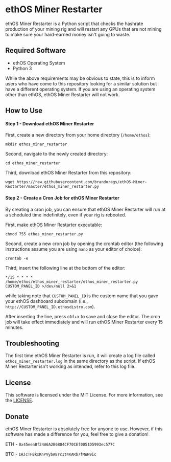 # ethOS Miner Restarter
ethOS Miner Restarter is a Python script that checks the hashrate production of your mining rig and will restart any GPUs that are not mining to make sure your hard-earned money isn't going to waste.   

## Required Software
- ethOS Operating System
- Python 3

While the above requirements may be obvious to state, this is to inform users who have come to this repository looking for a similar solution but have a different operating system. If you are using an operating system other than ethOS, ethOS Miner Restarter will not work.

## How to Use
#### Step 1 - Download ethOS Miner Restarter
First, create a new directory from your home directory (`/home/ethos`):
```
mkdir ethos_miner_restarter
```
Second, navigate to the newly created directory:
```
cd ethos_miner_restarter
```
Third, download ethOS Miner Restarter from this repository:
```
wget https://raw.githubusercontent.com/brandorags/ethOS-Miner-Restarter/master/ethos_miner_restarter.py
```
#### Step 2 - Create a Cron Job for ethOS Miner Restarter
By creating a cron job, you can ensure that ethOS Miner Restarter will run at a scheduled time indefinitely, even if your rig is rebooted.

First, make ethOS Miner Restarter executable:
```
chmod 755 ethos_miner_restarter.py
```
Second, create a new cron job by opening the crontab editor (the following instructions assume you are using `nano` as your editor of choice):
```
crontab -e
```
Third, insert the following line at the bottom of the editor:
```
*/15 * * * * /home/ethos/ethos_miner_restarter/ethos_miner_restarter.py CUSTOM_PANEL_ID >/dev/null 2>&1
```
while taking note that `CUSTOM_PANEL_ID` is the custom name that you gave your ethOS dashboard subdomain (i.e., `http://CUSTOM_PANEL_ID.ethosdistro.com`). 

After inserting the line, press ctrl+x to save and close the editor. The cron job will take effect immediately and will run ethOS Miner Restarter every 15 minutes.
## Troubleshooting
The first time ethOS Miner Restarter is run, it will create a log file called `ethos_miner_restarter.log` in the same directory as the script. If ethOS Miner Restarter isn't working as intended, refer to this log file.  
## License
This software is licensed under the MIT License. For more information, see the [LICENSE](https://raw.githubusercontent.com/brandorags/ethOS-Miner-Restarter/master/LICENSE).
## Donate
ethOS Miner Restarter is absolutely free for anyone to use. However, if this software has made a difference for you, feel free to give a donation!

ETH - `0x45eeaBf24A6A2B6884CF70CEf0051D5993ec577C`

BTC - `1HJcTFBkxKnPVybA8rc1t4KARb7fMWH9ic`